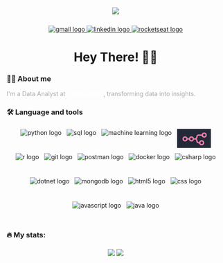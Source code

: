 ###
<div align="center">
  <img height="150" src="https://media.giphy.com/media/M9gbBd9nbDrOTu1Mqx/giphy.gif"  />
</div>

###
<div align="center">
  <a href="mailto:nicholas.birochi@gmail.com" target="_blank">
    <img src="https://img.shields.io/static/v1?message=Gmail&logo=gmail&label=&color=D14836&logoColor=white&labelColor=&style=for-the-badge" height="35" alt="gmail logo"  />
  </a>
  <a href="https://www.linkedin.com/in/nicholas-birochi/" target="_blank">
    <img src="https://img.shields.io/static/v1?message=LinkedIn&logo=linkedin&label=&color=0077B5&logoColor=white&labelColor=&style=for-the-badge" height="35" alt="linkedin logo"  />
  </a>
  <a href="https://app.rocketseat.com.br/me/nicholas-birochi-1501" target="_blank">
    <img src="https://img.shields.io/static/v1?message=Rocketseat&logo=rocketseat&label=&color=8257E5&logoColor=white&labelColor=&style=for-the-badge" height="35" alt="rocketseat logo" />
  </a>
</div>

###
<h1 align="center" style="margin-bottom: 4px;">Hey There! 👋🏻</h1>

###
<h3 align="left" style="margin-top: 6px;">👩‍💻 About me</h3>
<p align="left" style="font-size: 14px; font-weight: 400; color: #aaa; margin-top: 0;">
  I'm a Data Analyst at <strong style="color:#fff;">Volkswagen</strong>, transforming data into insights.
</p>

###
<h3 align="left" style="margin-top: 6px;">🛠 Language and tools</h3>

###
<div align="center" style="display: flex; flex-wrap: wrap; justify-content: center; gap: 12px;">
  <img src="https://skillicons.dev/icons?i=py" height="44" alt="python logo"  />
  <img src="https://skillicons.dev/icons?i=mysql" height="44" alt="sql logo" />
  <img src="https://skillicons.dev/icons?i=tensorflow" height="44" alt="machine learning logo" />
  <img src="https://github.com/nicholasbirochi/nicholasbirochi/blob/main/Untitled.png" height="44" alt="n8n logo" />
  <img src="https://skillicons.dev/icons?i=r" height="44" alt="r logo"  />
  <img src="https://skillicons.dev/icons?i=git" height="44" alt="git logo" />
  <img src="https://skillicons.dev/icons?i=postman" height="44" alt="postman logo" />
  <img src="https://skillicons.dev/icons?i=docker" height="44" alt="docker logo" />
  <img src="https://skillicons.dev/icons?i=cs" height="44" alt="csharp logo" />
  <img src="https://skillicons.dev/icons?i=dotnet" height="44" alt="dotnet logo" />
  <img src="https://skillicons.dev/icons?i=mongodb" height="44" alt="mongodb logo" />
  <img src="https://skillicons.dev/icons?i=html" height="44" alt="html5 logo"  />
  <img src="https://skillicons.dev/icons?i=css" height="44" alt="css logo"  />
  <img src="https://skillicons.dev/icons?i=js" height="44" alt="javascript logo" />
  <img src="https://skillicons.dev/icons?i=java" height="44" alt="java logo" />
</div>

###
<h3 align="left" style="margin-top: 6px;">🔥 My stats:</h3>

###
<p align="center">
  <img src="https://github-readme-stats.vercel.app/api?username=nicholasbirochi&show_icons=true&theme=radical" height="180"/>
  <img src="https://github-readme-stats.vercel.app/api/top-langs/?username=nicholasbirochi&layout=compact&theme=radical" height="240"/>
</p>

###
